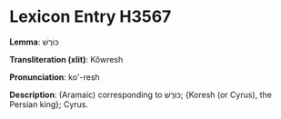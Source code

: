 # Lexicon Entry H3567

**Lemma**: כּוֹרֶשׁ

**Transliteration (xlit)**: Kôwresh

**Pronunciation**: ko'-resh

**Description**:
(Aramaic) corresponding to כּוֹרֶשׁ; {Koresh (or Cyrus), the Persian king}; Cyrus.
